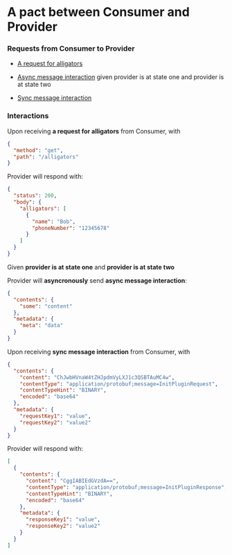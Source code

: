 # A pact between Consumer and Provider

### Requests from Consumer to Provider

* [A request for alligators](#a_request_for_alligators_given_alligators_exist)

* [Async message interaction](#async_message_interaction_given_provider_is_at_state_one) given provider is at state one and provider is at state two

* [Sync message interaction](#sync_message_interaction)

### Interactions

<a name="a_request_for_alligators_given_alligators_exist"></a>
Upon receiving **a request for alligators** from Consumer, with
```json
{
  "method": "get",
  "path": "/alligators"
}
```
Provider will respond with:
```json
{
  "status": 200,
  "body": {
    "alligators": [
      {
        "name": "Bob",
        "phoneNumber": "12345678"
      }
    ]
  }
}
```
<a name="async_message_interaction_given_provider_is_at_state_one"></a>
Given **provider is at state one** and **provider is at state two**

Provider will **asyncronously** send **async message interaction**:
```json
{
  "contents": {
    "some": "content"
  },
  "metadata": {
    "meta": "data"
  }
}
```
<a name="sync_message_interaction"></a>
Upon receiving **sync message interaction** from Consumer, with
```json
{
  "contents": {
    "content": "ChJwbHVnaW4tZHJpdmVyLXJ1c3QSBTAuMC4w",
    "contentType": "application/protobuf;message=InitPluginRequest",
    "contentTypeHint": "BINARY",
    "encoded": "base64"
  },
  "metadata": {
    "requestKey1": "value",
    "requestKey2": "value2"
  }
}
```
Provider will respond with:
```json
[
  {
    "contents": {
      "content": "CggIABIEdGVzdA==",
      "contentType": "application/protobuf;message=InitPluginResponse",
      "contentTypeHint": "BINARY",
      "encoded": "base64"
    },
    "metadata": {
      "responseKey1": "value",
      "responseKey2": "value2"
    }
  }
]
```